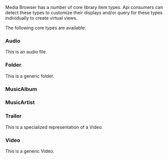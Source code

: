 Media Browser has a number of core library item types. Api consumers can detect these types to customize their displays and/or query for these types individually to create virtual views.

The following core types are available:

### Audio
This is an audio file.

### Folder
This is a generic folder.

### MusicAlbum
### MusicArtist
### Trailer
This is a specialized representation of a Video.

### Video
This is a generic Video.